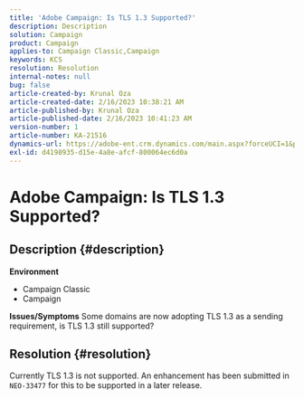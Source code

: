 ```yaml
---
title: 'Adobe Campaign: Is TLS 1.3 Supported?'
description: Description
solution: Campaign
product: Campaign
applies-to: Campaign Classic,Campaign
keywords: KCS
resolution: Resolution
internal-notes: null
bug: false
article-created-by: Krunal Oza
article-created-date: 2/16/2023 10:38:21 AM
article-published-by: Krunal Oza
article-published-date: 2/16/2023 10:41:23 AM
version-number: 1
article-number: KA-21516
dynamics-url: https://adobe-ent.crm.dynamics.com/main.aspx?forceUCI=1&pagetype=entityrecord&etn=knowledgearticle&id=12b1b402-e6ad-ed11-aad1-6045bd006793
exl-id: d4198935-d15e-4a8e-afcf-800064ec6d0a
---
```

# Adobe Campaign: Is TLS 1.3 Supported?

## Description {#description}

<b>Environment</b>
- Campaign Classic
- Campaign



<b>Issues/Symptoms</b>
Some domains are now adopting TLS 1.3 as a sending requirement, is TLS 1.3 still supported?


## Resolution {#resolution}


Currently TLS 1.3 is not supported. An enhancement has been submitted in `NEO-33477` for this to be supported in a later release.
